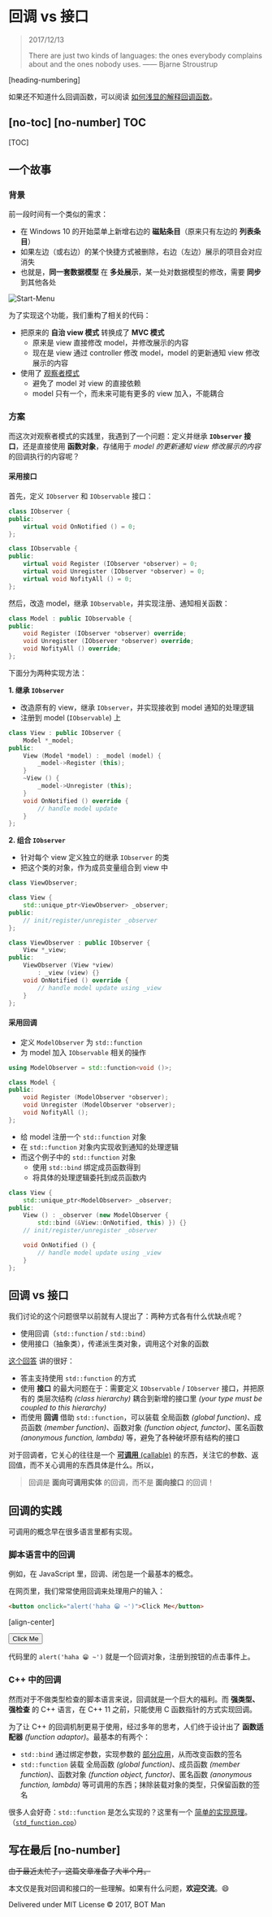 ﻿# 回调 vs 接口

> 2017/12/13
>
> There are just two kinds of languages: the ones everybody complains about and the ones nobody uses. —— Bjarne Stroustrup

[heading-numbering]

如果还不知道什么回调函数，可以阅读 [如何浅显的解释回调函数](Callback-Explained.md)。

## [no-toc] [no-number] TOC

[TOC]

## 一个故事

### 背景

前一段时间有一个类似的需求：

- 在 Windows 10 的开始菜单上新增右边的 **磁贴条目**（原来只有左边的 **列表条目**）
- 如果左边（或右边）的某个快捷方式被删除，右边（左边）展示的项目会对应消失
- 也就是，**同一套数据模型** 在 **多处展示**，某一处对数据模型的修改，需要 **同步** 到其他各处

![Start-Menu](Callback-Object-vs-Interface/Start-Menu.png)

为了实现这个功能，我们重构了相关的代码：

- 把原来的 **自治 view 模式** 转换成了 **MVC 模式**
  - 原来是 view 直接修改 model，并修改展示的内容
  - 现在是 view 通过 controller 修改 model，model 的更新通知 view 修改展示的内容
- 使用了 [观察者模式](Design-Patterns-Notes-3.md#observer)
  - 避免了 model 对 view 的直接依赖
  - model 只有一个，而未来可能有更多的 view 加入，不能耦合

### 方案

而这次对观察者模式的实践里，我遇到了一个问题：定义并继承 **`IObserver` 接口**，还是直接使用 **函数对象**，存储用于 _model 的更新通知 view 修改展示的内容_ 的回调执行的内容呢？

#### 采用接口

首先，定义 `IObserver` 和 `IObservable` 接口：

``` cpp
class IObserver {
public:
    virtual void OnNotified () = 0;
};

class IObservable {
public:
    virtual void Register (IObserver *observer) = 0;
    virtual void Unregister (IObserver *observer) = 0;
    virtual void NofityAll () = 0;
};
```

然后，改造 model，继承 `IObservable`，并实现注册、通知相关函数：

``` cpp
class Model : public IObservable {
public:
    void Register (IObserver *observer) override;
    void Unregister (IObserver *observer) override;
    void NofityAll () override;
};
```

下面分为两种实现方法：

**1. 继承 `IObserver`**

- 改造原有的 view，继承 `IObserver`，并实现接收到 model 通知的处理逻辑
- 注册到 model (`IObservable`) 上

``` cpp
class View : public IObserver {
    Model *_model;
public:
    View (Model *model) : _model (model) {
        _model->Register (this);
    }
    ~View () {
        _model->Unregister (this);
    }
    void OnNotified () override {
        // handle model update
    }
};
```

**2. 组合 `IObserver`**

- 针对每个 view 定义独立的继承 `IObserver` 的类
- 把这个类的对象，作为成员变量组合到 view 中

``` cpp
class ViewObserver;

class View {
    std::unique_ptr<ViewObserver> _observer;
public:
    // init/register/unregister _observer
};

class ViewObserver : public IObserver {
    View *_view;
public:
    ViewObserver (View *view)
        : _view (view) {}
    void OnNotified () override {
        // handle model update using _view
    }
};
```

#### 采用回调

- 定义 `ModelObserver` 为 `std::function`
- 为 model 加入 `IObservable` 相关的操作

``` cpp
using ModelObserver = std::function<void ()>;

class Model {
public:
    void Register (ModelObserver *observer);
    void Unregister (ModelObserver *observer);
    void NofityAll ();
};
```

- 给 model 注册一个 `std::function` 对象
- 在 `std::function` 对象内实现收到通知的处理逻辑
- 而这个例子中的 `std::function` 对象
  - 使用 `std::bind` 绑定成员函数得到
  - 将具体的处理逻辑委托到成员函数内

``` cpp
class View {
    std::unique_ptr<ModelObserver> _observer;
public:
    View () : _observer (new ModelObserver {
        std::bind (&View::OnNotified, this) }) {}
    // init/register/unregister _observer

    void OnNotified () {
        // handle model update using _view
    }
};
```

## 回调 vs 接口

我们讨论的这个问题很早以前就有人提出了：两种方式各有什么优缺点呢？

- 使用回调（`std::function` / `std::bind`）
- 使用接口（抽象类），传递派生类对象，调用这个对象的函数

[这个回答](https://stackoverflow.com/questions/22362691/pros-cons-of-a-callback-stdfunction-stdbind-vs-an-interface-abstract-cl/22366369#22366369) 讲的很好：

- 答主支持使用 `std::function` 的方式
- 使用 **接口** 的最大问题在于：需要定义 `IObservable` / `IObserver` 接口，并把原有的 类层次结构 _(class hierarchy)_ 耦合到新增的接口里 _(your type must be coupled to this hierarchy)_
- 而使用 **回调** 借助 `std::function`，可以装载 全局函数 _(global function)_、成员函数 _(member function)_、函数对象 _(function object, functor)_、匿名函数 _(anonymous function, lambda)_ 等，避免了各种破坏原有结构的接口

对于回调者，它关心的往往是一个 [**可调用** (callable)](http://en.cppreference.com/w/cpp/concept/Callable) 的东西，关注它的参数、返回值，而不关心调用的东西具体是什么。所以，

> 回调是 **面向可调用实体** 的回调，而不是 **面向接口** 的回调！

## 回调的实践

可调用的概念早在很多语言里都有实现。

### 脚本语言中的回调

例如，在 JavaScript 里，回调、闭包是一个最基本的概念。

在网页里，我们常常使用回调来处理用户的输入：

``` html
<button onclick="alert('haha 😁 ~')">Click Me</button>
```

[align-center]

<p>
<button onclick="alert('haha 😁 ~')">Click Me</button>
</p>

代码里的 `alert('haha 😁 ~')` 就是一个回调对象，注册到按钮的点击事件上。

### C++ 中的回调

然而对于不做类型检查的脚本语言来说，回调就是一个巨大的福利。而 **强类型、强检查** 的 C++ 语言，在 C++ 11 之前，只能使用 C 函数指针的方式实现回调。

为了让 C++ 的回调机制更易于使用，经过多年的思考，人们终于设计出了 **函数适配器** _(function adaptor)_。最基本的有两个：

- `std::bind` 通过绑定参数，实现参数的 [部分应用](https://en.wikipedia.org/wiki/Partial_application)，从而改变函数的签名
- `std::function` 装载 全局函数 _(global function)_、成员函数 _(member function)_、函数对象 _(function object, functor)_、匿名函数 _(anonymous function, lambda)_ 等可调用的东西；抹除装载对象的类型，只保留函数的签名

很多人会好奇：`std::function` 是怎么实现的？这里有一个 [简单的实现原理](https://shaharmike.com/cpp/naive-std-function/)。（[`std_function.cpp`](Inside-Cpp-Tuple/std_function.cpp)）

## 写在最后 [no-number]

~~由于最近太忙了，这篇文章准备了大半个月。~~

本文仅是我对回调和接口的一些理解。如果有什么问题，**欢迎交流**。😄

Delivered under MIT License &copy; 2017, BOT Man
